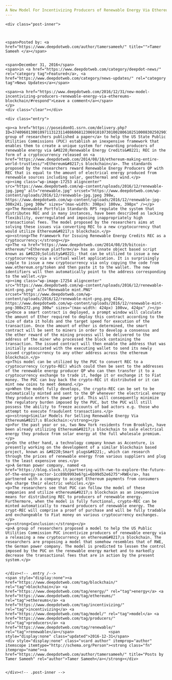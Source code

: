 ```yaml
---
A New Model For Incentivizing Producers of Renewable Energy Via Ethereum&#8217;s Blockchain
---
```

<article class="post-listing post-17243 post type-post status-publish format-standard has-post-thumbnail hentry  tag-blockchain tag-energy tag-ethereums tag-incentivizing tag-model tag-producers tag-renewable">
    
    <div class="post-inner">
    
    
        
    <span>Posted by: <a href="https://www.deepdotweb.com/author/tamersameeh/" title="">Tamer Sameeh </a></span>
    
    
    <span>December 31, 2016</span>
    <span>in <a href="https://www.deepdotweb.com/category/deepdot-news/" rel="category tag">Featured</a>, <a href="https://www.deepdotweb.com/category/news-updates/" rel="category tag">News Updates</a></span>
    
    <span><a href="https://www.deepdotweb.com/2016/12/31/new-model-incentivizing-producers-renewable-energy-via-ethereums-blockchain/#respond">Leave a comment</a></span>
    </p>
    <div class="clear"></div>
    
    <div class="entry">
    
    <p><a href="https://poseidon01.ssrn.com/delivery.php?ID=37409601300109711312311408606812306910107301002806102510008302502901209208502801200003203003300811111100702411601309312000211404405703700604708500702109507900809109403105107312310708909309308111607600206811912511">A group of researchers published a paper</a> to help the US State Public Utilities Commissions (PUC) establish an inexpensive framework that enables them to create a unique system for rewarding producers of renewable energy via &#8220;Renewable Energy Credits&#8221; REC in the form of a cryptocurrency released on <a href="https://www.deepdotweb.com/2014/08/18/ethereum-making-entire-world-trustless/">Ethereum&#8217;s blockchain</a>. The standards proposed by the researchers reward Renewable Energy Producers QP with REC that is equal to the amount of electrical energy produced from renewable sources including solar, geothermal and wind.</p>
    <p><img class="wp-image-17253 aligncenter" src="https://www.deepdotweb.com/wp-content/uploads/2016/12/renewable-jpg.jpeg" alt="renewable.jpg" srcset="https://www.deepdotweb.com/wp-content/uploads/2016/12/renewable-jpg.jpeg 398w, https://www.deepdotweb.com/wp-content/uploads/2016/12/renewable-jpg-300x241.jpeg 300w" sizes="(max-width: 398px) 100vw, 398px" /></p>
    <p>The Renewable Portfolio Standards RPS regulate the system that distributes REC and in many instances, have been described as lacking flexibility, overregulated and imposing inappropriately high transactional fees. The model proposed by the researchers aims at solving these issues via converting REC to a new cryptocurrency that would utilize Ethereum&#8217;s blockchain.</p>
    <p><strong>The Framework For Issuing Renewable Energy Credits REC as a Cryptocurrency:</strong></p>
    <p>The <a href="https://www.deepdotweb.com/2014/08/19/bitcoin-ethereum/">Ethereum platform</a> has an innate object based script known as &#8220;Solidity&#8221; that can be utilized to issue a new cryptocurrency via a virtual wallet application. It is surprisingly simple to issue a new cryptocurrency via only copying the code from www.ethereum.org/token and then paste it to the wallet. The new identifiers will then automatically point to the address corresponding to the wallet.</p>
    <p><img class="wp-image-17254 aligncenter" src="https://www.deepdotweb.com/wp-content/uploads/2016/12/renewable-mint-png.png" alt="Renewable mint.PNG" srcset="https://www.deepdotweb.com/wp-content/uploads/2016/12/renewable-mint-png.png 424w, https://www.deepdotweb.com/wp-content/uploads/2016/12/renewable-mint-png-300x272.png 300w" sizes="(max-width: 424px) 100vw, 424px" /></p>
    <p>Once a smart contract is deployed, a prompt window will calculate the amount of Ether required to deploy this contract according to the size of data it holds and the target speed for execution of the transaction. Once the amount of ether is determined, the smart contract will be sent to miners in order to develop a consensus and the ether reward of the mining process will be delivered to the address of the miner who processed the block containing the transaction. The issued contract will then enable the address that was initially associated with the executing wallet to send its newly issued cryptocurrency to any other address across the ethereum blockchain.</p>
    <p>This model can be utilized by the PUC to convert REC to a cryptocurrency (crypto-REC) which could then be sent to the addresses of the renewable energy producer QP who can then transfer it to a cryptocurrency exchange to trade it, hedge it or exchange it to Fiat money. The PUC can buy back the crypto-REC it distributed or it can mint new coins to meet demand.</p>
    <p>When the model fully develops, the crypto-REC can be set to be automatically minted and sent to the QP whenever the electrical energy they produce enters the power grid. This will consequently minimize the regulatory burden imposed by the PUC, but the PUC will still possess the ability to freeze accounts of bad actors e.g. those who attempt to execute fraudulent transactions.</p>
    <p><strong>Similar Models For Selling Renewable Energy Via Ethereum&#8217;s Blockchain:</strong></p>
    <p>For the past year or so, two New York residents from Brooklyn, have been already utilizing Ethereum&#8217;s blockchain to sale electrical energy they produce from solar energy at the full wholesale premium.</p>
    <p>On the other hand, a technology company known as Accenture, is presently working on the development of a similar blockchain based project, known as &#8220;Smart plugs&#8221;, which can research through the prices of renewable energy from various suppliers and plug to the least expensive ones.</p>
    <p>A German power company, named <a href="https://blog.slock.it/partnering-with-rwe-to-explore-the-future-of-the-energy-sector-1cc89b9993e6?gi=6b99d52e6275">RWE</a>, has partnered with a company to accept Ethereum payments from consumers who charge their electric vehicles.</p>
    <p>The researchers see that PUC can follow the model of these companies and utilize ethereum&#8217;s blockchain as an inexpensive means for distributing REC to producers of renewable energy. Furthermore, when the model is fully functional, crypto-REC can be minted automatically to reward producers of renewable energy. The crypt-REC will comprise a proof of purchase and will be fully tradable and exchangeable to Fiat money on various cryptocurrency exchanges.</p>
    <p><strong>Conclusion:</strong></p>
    <p>A group of researchers proposed a model to help the US Public Utilities Commission PUC incentivize producers of renewable energy via a releasing a new cryptocurrency on ethereum&#8217;s blockchain. The researchers are proposing a model that somehow resembles that of RWE, the German power company. The model is predicted to lessen the control imposed by the PUC on the renewable energy market and to markedly decrease the transactional fees that are in action by the present system.</p>
    
    
    </div><!-- .entry /-->
    <span style="display:none"><a href="https://www.deepdotweb.com/tag/blockchain/" rel="tag">blockchain</a> <a href="https://www.deepdotweb.com/tag/energy/" rel="tag">energy</a> <a href="https://www.deepdotweb.com/tag/ethereums/" rel="tag">ethereums</a> <a href="https://www.deepdotweb.com/tag/incentivizing/" rel="tag">incentivizing</a> <a href="https://www.deepdotweb.com/tag/model/" rel="tag">model</a> <a href="https://www.deepdotweb.com/tag/producers/" rel="tag">producers</a> <a href="https://www.deepdotweb.com/tag/renewable/" rel="tag">renewable</a></span>				<span style="display:none" class="updated">2016-12-31</span>
    <div style="display:none" class="vcard author" itemprop="author" itemscope itemtype="http://schema.org/Person"><strong class="fn" itemprop="name"><a href="https://www.deepdotweb.com/author/tamersameeh/" title="Posts by Tamer Sameeh" rel="author">Tamer Sameeh</a></strong></div>
    
    
    </div><!-- .post-inner -->
</article><!-- .post-listing -->

